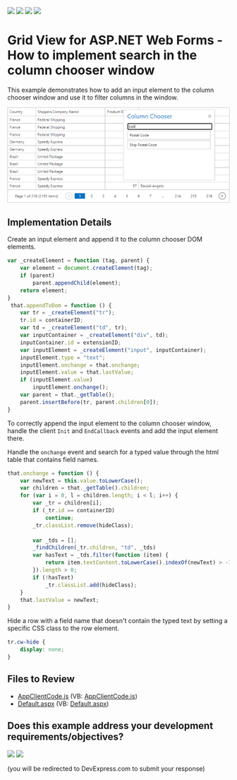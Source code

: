 <!-- default badges list -->
![](https://img.shields.io/endpoint?url=https://codecentral.devexpress.com/api/v1/VersionRange/128534866/17.1.3%2B)
[![](https://img.shields.io/badge/Open_in_DevExpress_Support_Center-FF7200?style=flat-square&logo=DevExpress&logoColor=white)](https://supportcenter.devexpress.com/ticket/details/T591169)
[![](https://img.shields.io/badge/📖_How_to_use_DevExpress_Examples-e9f6fc?style=flat-square)](https://docs.devexpress.com/GeneralInformation/403183)
[![](https://img.shields.io/badge/💬_Leave_Feedback-feecdd?style=flat-square)](#does-this-example-address-your-development-requirementsobjectives)
<!-- default badges end -->

# Grid View for ASP.NET Web Forms - How to implement search in the column chooser window

This example demonstrates how to add an input element to the column chooser window and use it to filter columns in the window.
	
![](grid-with-column-chooser.png)

## Implementation Details

Create an input element and append it to the column chooser DOM elements.

```js
var _createElement = function (tag, parent) {
	var element = document.createElement(tag);
	if (parent)
		parent.appendChild(element);
	return element;
}
 that.appendToDom = function () {
	var tr = _createElement("tr");
	tr.id = containerID;
	var td = _createElement("td", tr);
	var inputContainer = _createElement("div", td);
	inputContainer.id = extensionID;
 	var inputElement = _createElement("input", inputContainer);
	inputElement.type = "text";
	inputElement.onchange = that.onchange;
	inputElement.value = that.lastValue;
	if (inputElement.value)
		inputElement.onchange();
 	var parent = that._getTable();
	parent.insertBefore(tr, parent.children[0]);
}
```

To correctly append the input element to the column chooser window, handle the client `Init` and `EndCallback` events and add the input element there.

Handle the `onchange` event and search for a typed value through the html table that contains field names.

```js
that.onchange = function () {
	var newText = this.value.toLowerCase();
	var children = that._getTable().children;
	for (var i = 0, l = children.length; i < l; i++) {
		var _tr = children[i];
		if (_tr.id == containerID)
			continue;
		_tr.classList.remove(hideClass);
		
		var _tds = [];
		_findChildren(_tr.children, "td", _tds)
 		var hasText = _tds.filter(function (item) {
			return item.textContent.toLowerCase().indexOf(newText) > -1
		}).length > 0;
		if (!hasText)
			_tr.classList.add(hideClass);
	}
	that.lastValue = newText;
}
```

Hide a row with a field name that doesn't contain the typed text by setting a specific CSS class to the row element.


```css
tr.cw-hide {
	display: none;
}
```

## Files to Review

* [AppClientCode.js](./CS/AppClientCode.js) (VB: [AppClientCode.js](./VB/AppClientCode.js))
* [Default.aspx](./CS/Default.aspx) (VB: [Default.aspx](./VB/Default.aspx))
<!-- feedback -->
## Does this example address your development requirements/objectives?

[<img src="https://www.devexpress.com/support/examples/i/yes-button.svg"/>](https://www.devexpress.com/support/examples/survey.xml?utm_source=github&utm_campaign=asp-net-web-forms-grid-search-in-column-chooser&~~~was_helpful=yes) [<img src="https://www.devexpress.com/support/examples/i/no-button.svg"/>](https://www.devexpress.com/support/examples/survey.xml?utm_source=github&utm_campaign=asp-net-web-forms-grid-search-in-column-chooser&~~~was_helpful=no)

(you will be redirected to DevExpress.com to submit your response)
<!-- feedback end -->
